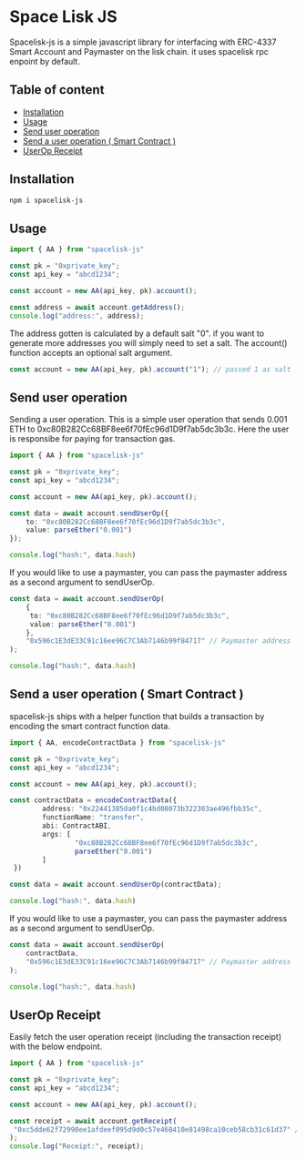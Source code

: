 <h1>Space Lisk JS</h1>

Spacelisk-js is a simple javascript library for interfacing with ERC-4337 Smart Account and Paymaster on the lisk chain. it uses spacelisk rpc enpoint by default.

<h2>Table of content</h2>

- [Installation](#installation)
- [Usage](#usage)
- [Send user operation](#send-user-operation)
- [Send a user operation ( Smart Contract )](#send-a-user-operation--smart-contract-)
- [UserOp Receipt](#userop-receipt)

## Installation

```bash
npm i spacelisk-js
```

##  Usage

```typescript
import { AA } from "spacelisk-js"

const pk = "0xprivate_key";
const api_key = "abcd1234";

const account = new AA(api_key, pk).account();

const address = await account.getAddress();
console.log("address:", address);
```

The address gotten is calculated by a default salt "0". if you want to generate more addresses you will simply need to set a salt. The account() function accepts an optional salt argument.

```typescript
const account = new AA(api_key, pk).account("1"); // passed 1 as salt
```

## Send user operation

Sending a user operation. This is a simple user operation that sends 0.001 ETH to 0xc80B282Cc68BF8ee6f70fEc96d1D9f7ab5dc3b3c. Here the user is responsibe for paying for transaction gas.

```ts
import { AA } from "spacelisk-js"

const pk = "0xprivate_key";
const api_key = "abcd1234";

const account = new AA(api_key, pk).account();

const data = await account.sendUserOp({
    to: "0xc80B282Cc68BF8ee6f70fEc96d1D9f7ab5dc3b3c",
    value: parseEther("0.001")
});

console.log("hash:", data.hash)
```

If you would like to use a paymaster, you can pass the paymaster address as a second argument to sendUserOp.

```ts
const data = await account.sendUserOp(
    {
     to: "0xc80B282Cc68BF8ee6f70fEc96d1D9f7ab5dc3b3c",
     value: parseEther("0.001")
    },
    "0x596c1E3dE33C91c16ee96C7C3Ab7146b99f84717" // Paymaster address
);

console.log("hash:", data.hash)
```

## Send a user operation ( Smart Contract )

spacelisk-js ships with a helper function that builds a transaction by encoding the smart contract function data.

```ts
import { AA, encodeContractData } from "spacelisk-js"

const pk = "0xprivate_key";
const api_key = "abcd1234";

const account = new AA(api_key, pk).account();

const contractData = encodeContractData({
        address: "0x22441385da0f1c4bd08073b322303ae496fbb35c",
        functionName: "transfer",
        abi: ContractABI,
        args: [
                "0xc80B282Cc68BF8ee6f70fEc96d1D9f7ab5dc3b3c", 
                parseEther("0.001")
        ]
 })

const data = await account.sendUserOp(contractData);

console.log("hash:", data.hash)
```

If you would like to use a paymaster, you can pass the paymaster address as a second argument to sendUserOp.

```ts
const data = await account.sendUserOp(
    contractData,
    "0x596c1E3dE33C91c16ee96C7C3Ab7146b99f84717" // Paymaster address
);

console.log("hash:", data.hash)
```

## UserOp Receipt

Easily fetch the user operation receipt (including the transaction receipt) with the below endpoint.

```ts
import { AA } from "spacelisk-js"

const pk = "0xprivate_key";
const api_key = "abcd1234";

const account = new AA(api_key, pk).account();

const receipt = await account.getReceipt(
 "0xc5dde62f72990ee1afdeef095d9d0c57e468410e81498ca10ceb58cb31c61d37" //hash
);
console.log("Receipt:", receipt);
```